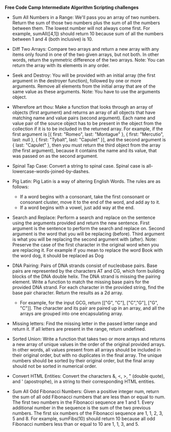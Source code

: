 **Free Code Camp Intermediate Algorithm Scripting challenges**

* Sum All Numbers in a Range: We'll pass you an array of two numbers. Return the sum of those two numbers plus the sum of all the numbers between them. The lowest number will not always come first. For example, sumAll([4,1]) should return 10 because sum of all the numbers between 1 and 4 (both inclusive) is 10.

* Diff Two Arrays: Compare two arrays and return a new array with any items only found in one of the two given arrays, but not both. In other words, return the symmetric difference of the two arrays. Note: You can return the array with its elements in any order.

* Seek and Destroy: You will be provided with an initial array (the first argument in the destroyer function), followed by one or more arguments. Remove all elements from the initial array that are of the same value as these arguments. Note: You have to use the arguments object.

* Wherefore art thou: Make a function that looks through an array of objects (first argument) and returns an array of all objects that have matching name and value pairs (second argument). Each name and value pair of the source object has to be present in the object from the collection if it is to be included in the returned array. For example, if the first argument is [{ first: "Romeo", last: "Montague" }, { first: "Mercutio", last: null }, { first: "Tybalt", last: "Capulet" }], and the second argument is { last: "Capulet" }, then you must return the third object from the array (the first argument), because it contains the name and its value, that was passed on as the second argument.

* Spinal Tap Case: Convert a string to spinal case. Spinal case is all-lowercase-words-joined-by-dashes.

* Pig Latin: Pig Latin is a way of altering English Words. The rules are as follows:
  * If a word begins with a consonant, take the first consonant or consonant cluster, move it to the end of the word, and add ay to it.
  * If a word begins with a vowel, just add way at the end.

* Search and Replace: Perform a search and replace on the sentence using the arguments provided and return the new sentence. First argument is the sentence to perform the search and replace on. Second argument is the word that you will be replacing (before). Third argument is what you will be replacing the second argument with (after). Note: Preserve the case of the first character in the original word when you are replacing it. For example if you mean to replace the word Book with the word dog, it should be replaced as Dog

* DNA Pairing: Pairs of DNA strands consist of nucleobase pairs. Base pairs are represented by the characters AT and CG, which form building blocks of the DNA double helix. The DNA strand is missing the pairing element. Write a function to match the missing base pairs for the provided DNA strand. For each character in the provided string, find the base pair character. Return the results as a 2d array.

  * For example, for the input GCG, return [["G", "C"], ["C","G"], ["G", "C"]]. The character and its pair are paired up in an array, and all the arrays are grouped into one encapsulating array.

* Missing letters: Find the missing letter in the passed letter range and return it. If all letters are present in the range, return undefined.

* Sorted Union: Write a function that takes two or more arrays and returns a new array of unique values in the order of the original provided arrays. In other words, all values present from all arrays should be included in their original order, but with no duplicates in the final array.
The unique numbers should be sorted by their original order, but the final array should not be sorted in numerical order.

* Convert HTML Entities: Convert the characters &, <, >, " (double quote), and ' (apostrophe), in a string to their corresponding HTML entities.

* Sum All Odd Fibonacci Numbers: Given a positive integer num, return the sum of all odd Fibonacci numbers that are less than or equal to num. The first two numbers in the Fibonacci sequence are 1 and 1. Every additional number in the sequence is the sum of the two previous numbers. The first six numbers of the Fibonacci sequence are 1, 1, 2, 3, 5 and 8. For example, sumFibs(10) should return 10 because all odd Fibonacci numbers less than or equal to 10 are 1, 1, 3, and 5.

